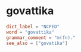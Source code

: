 # govattika

``` toml
dict_label = "NCPED"
word = "govattika"
grammar_comment = "m(fn)."
see_also = ["govatika"]
```

